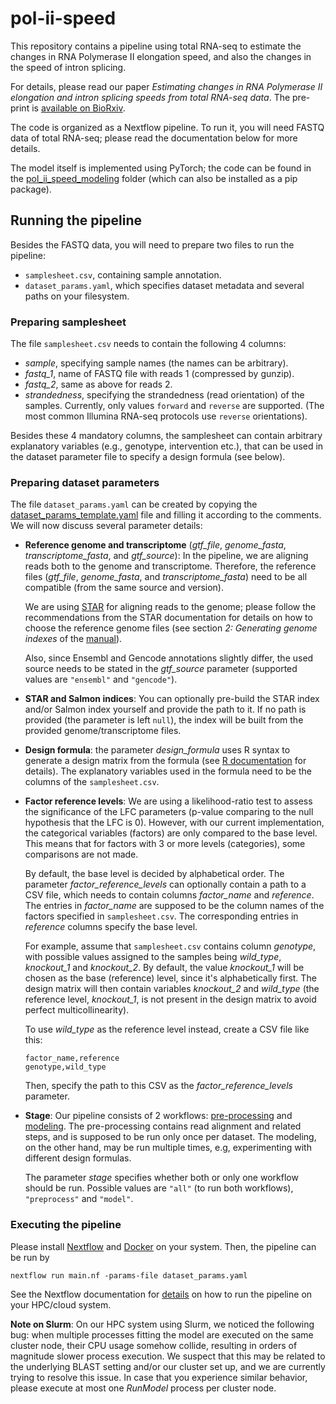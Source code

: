 # pol-ii-speed
This repository contains a pipeline using total RNA-seq to estimate the changes in RNA Polymerase II
elongation speed, and also the changes in the speed of intron splicing.

For details, please read our paper *Estimating changes in RNA Polymerase II
elongation and intron splicing speeds from total
RNA-seq data*. The pre-print is [available on BioRxiv](https://doi.org/10.1101/2025.08.24.672013).

The code is organized as a Nextflow pipeline. To run it, you will need FASTQ
data of total RNA-seq; please read the documentation below for more details.

The model itself is implemented using PyTorch; the code can be found in the [pol_ii_speed_modeling](pol_ii_speed_modeling) folder 
(which can also be installed as a pip package).

## Running the pipeline
Besides the FASTQ data, you will need to prepare two files to run the pipeline:
 * ```samplesheet.csv```, containing sample annotation.
 * ```dataset_params.yaml```, which specifies dataset metadata and several paths on your filesystem.

### Preparing samplesheet

The file ```samplesheet.csv``` needs to contain the following 4 columns: 
 * *sample*, specifying sample names (the names can be arbitrary).
 * *fastq_1*, name of FASTQ file with reads 1 (compressed by gunzip).
* *fastq_2*, same as above for reads 2.
* *strandedness*, specifying the strandedness (read orientation) of the samples. Currently, only values ```forward``` and ```reverse``` are supported.
  (The most common Illumina RNA-seq protocols use ```reverse``` orientations).

Besides these 4 mandatory columns, the samplesheet can contain arbitrary explanatory variables (e.g., genotype, intervention etc.), that can
be used in the dataset parameter file to specify a design formula (see below).

### Preparing dataset parameters

The file ```dataset_params.yaml``` can be created by copying the [dataset_params_template.yaml](dataset_params_template.yaml) file
and filling it according to the comments. We will now discuss several parameter details:

* **Reference genome and transcriptome** (*gtf_file*, *genome_fasta*, *transcriptome_fasta*, and *gtf_source*): In
the pipeline, we are aligning reads both to the genome and transcriptome. Therefore, the reference
files (*gtf_file*, *genome_fasta*, and *transcriptome_fasta*) need to be all compatible (from the same source and version).

  We are using [STAR](https://github.com/alexdobin/STAR) for aligning reads to the genome; please follow the recommendations
from the STAR documentation for details on how to choose the reference genome files 
(see section *2: Generating genome indexes* of the [manual](https://github.com/alexdobin/STAR/blob/master/doc/STARmanual.pdf)).

  Also, since Ensembl and Gencode annotations slightly differ, the used source needs to be stated in the *gtf_source* parameter 
(supported values are ```"ensembl"``` and ```"gencode"```).
* **STAR and Salmon indices**: You can optionally pre-build the STAR index and/or Salmon index yourself and provide the path to it. If no path
is provided (the parameter is left ```null```), the index will be built from the provided genome/transcriptome files.
* **Design formula**: the parameter *design_formula* uses R syntax to generate a design matrix from the formula (see [R documentation](https://www.rdocumentation.org/packages/stats/versions/3.6.2/topics/formula) for details).
The explanatory variables used in the formula need to be the columns of the ```samplesheet.csv```.
* **Factor reference levels**: We are using a likelihood-ratio test to assess the significance of the LFC parameters (p-value comparing to the null hypothesis that the LFC is 0). However, with our current implementation, the categorical variables (factors)
are only compared to the base level. This means that for factors with 3 or more levels (categories), some comparisons are not made.

  By default, the base level is decided by alphabetical order. The parameter *factor_reference_levels* can optionally contain a path to a CSV file,
which needs to contain columns *factor_name* and *reference*. The entries in *factor_name* are supposed to be the column names of the
factors specified in ```samplesheet.csv```. The corresponding entries in *reference* columns specify the base level.

  For example, assume that ```samplesheet.csv``` contains column *genotype*, with possible values assigned to the samples being *wild_type*, *knockout_1* and *knockout_2*.
By default, the value *knockout_1* will be chosen as the base (reference) level, since it's alphabetically first. The design matrix will then contain variables *knockout_2* and *wild_type* (the reference level, *knockout_1*, is not present in the design matrix to avoid perfect multicollinearity).

  To use *wild_type* as the reference level instead, create a CSV file like this:
  ```
  factor_name,reference
  genotype,wild_type
  ```
  Then, specify the path to this CSV as the *factor_reference_levels* parameter.

* **Stage**: Our pipeline consists of 2 workflows: [pre-processing](./workflows/preprocessing.nf) and [modeling](./workflows/modeling.nf).
The pre-processing contains read alignment and related steps, and is supposed to be
run only once per dataset. The modeling, on the other hand, may be run multiple times, e.g, experimenting with different
design formulas.

  The parameter *stage* specifies whether  both or only one workflow should be run. Possible values are 
```"all"``` (to run both workflows), ```"preprocess"``` and ```"model"```.

### Executing the pipeline

Please install [Nextflow](https://www.nextflow.io/) and [Docker](https://www.docker.com/) on your system.
Then, the pipeline can be run by
```commandline
nextflow run main.nf -params-file dataset_params.yaml
```
See the Nextflow documentation for [details](https://www.nextflow.io/docs/latest/executor.html) on how to run the pipeline on your HPC/cloud system.

**Note on Slurm**: On our HPC system using Slurm, we noticed the following bug: when multiple processes fitting the model are executed on the same cluster node,
their CPU usage somehow collide, resulting in orders of magnitude slower process execution. We suspect that this may be related to the
underlying BLAST setting and/or our cluster set up, and we are currently trying to resolve this issue. In case that you experience similar behavior, please
execute at most one *RunModel* process per cluster node.